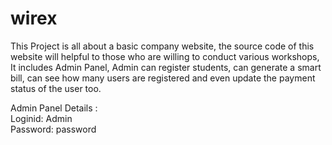 # wirex
This Project is all about a basic company website, the source code of this website will helpful to those  who are willing to conduct various workshops, It includes Admin Panel, Admin can register students, can generate a smart bill, can see how many users are registered and even update the payment status of the user too.

Admin Panel Details  :<br>
Loginid: Admin<br>
Password: password



